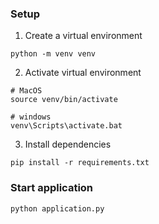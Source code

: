 ### Setup

1. Create a virtual environment

```
python -m venv venv
```

2. Activate virtual environment

```
# MacOS
source venv/bin/activate

# windows
venv\Scripts\activate.bat
```

3. Install dependencies

```
pip install -r requirements.txt
```

### Start application

```
python application.py
```